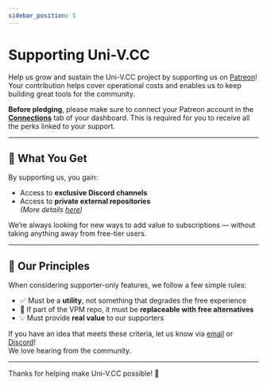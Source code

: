 ```yaml
---
sidebar_position: 5
---
```


# Supporting Uni-V.CC

Help us grow and sustain the Uni-V.CC project by supporting us on [Patreon](https://uni-v.cc/go/patreon)!  
Your contribution helps cover operational costs and enables us to keep building great tools for the community.

**Before pledging**, please make sure to connect your Patreon account in the [**Connections**](https://uni-v.cc/dash/connections) tab of your dashboard. This is required for you to receive all the perks linked to your support.

---

## 🎁 What You Get

By supporting us, you gain:

- Access to **exclusive Discord channels**
- Access to **private external repositories**  
  *(More details [here](./basics/content.md#extra-repositories))*

We’re always looking for new ways to add value to subscriptions — without taking anything away from free-tier users.

---

## 📌 Our Principles

When considering supporter-only features, we follow a few simple rules:

- ✅ Must be a **utility**, not something that degrades the free experience  
- 🔁 If part of the VPM repo, it must be **replaceable with free alternatives**  
- 💡 Must provide **real value** to our supporters

If you have an idea that meets these criteria, let us know via [email](mailto:support@uni-v.cc) or [Discord](https://uni-v.cc/go/discord)!  
We love hearing from the community.

---

Thanks for helping make Uni-V.CC possible! 💜
